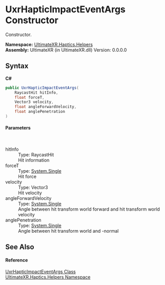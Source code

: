 # UxrHapticImpactEventArgs Constructor 
 

Constructor.

**Namespace:**&nbsp;<a href="N_UltimateXR_Haptics_Helpers">UltimateXR.Haptics.Helpers</a><br />**Assembly:**&nbsp;UltimateXR (in UltimateXR.dll) Version: 0.0.0.0

## Syntax

**C#**<br />
``` C#
public UxrHapticImpactEventArgs(
	RaycastHit hitInfo,
	float forceT,
	Vector3 velocity,
	float angleForwardVelocity,
	float anglePenetration
)
```


#### Parameters
&nbsp;<dl><dt>hitInfo</dt><dd>Type: RaycastHit<br />Hit information</dd><dt>forceT</dt><dd>Type: <a href="https://docs.microsoft.com/dotnet/api/system.single" target="_blank" rel="noopener noreferrer">System.Single</a><br />Hit force</dd><dt>velocity</dt><dd>Type: Vector3<br />Hit velocity</dd><dt>angleForwardVelocity</dt><dd>Type: <a href="https://docs.microsoft.com/dotnet/api/system.single" target="_blank" rel="noopener noreferrer">System.Single</a><br />Angle between hit transform world forward and hit transform world velocity</dd><dt>anglePenetration</dt><dd>Type: <a href="https://docs.microsoft.com/dotnet/api/system.single" target="_blank" rel="noopener noreferrer">System.Single</a><br />Angle between hit transform world and -normal</dd></dl>

## See Also


#### Reference
<a href="T_UltimateXR_Haptics_Helpers_UxrHapticImpactEventArgs">UxrHapticImpactEventArgs Class</a><br /><a href="N_UltimateXR_Haptics_Helpers">UltimateXR.Haptics.Helpers Namespace</a><br />